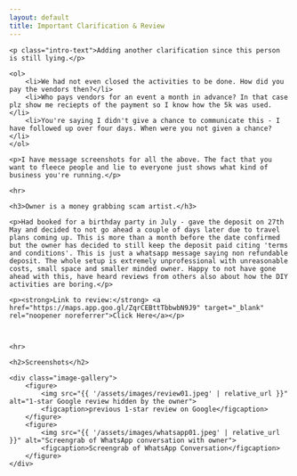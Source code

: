 ```yaml
---
layout: default
title: Important Clarification & Review
---
```


<div class="content-wrapper">


    <p class="intro-text">Adding another clarification since this person is still lying.</p>

    <ol>
        <li>We had not even closed the activities to be done. How did you pay the vendors then?</li>
        <li>Who pays vendors for an event a month in advance? In that case plz show me reciepts of the payment so I know how the 5k was used.</li>
        <li>You're saying I didn't give a chance to communicate this - I have followed up over four days. When were you not given a chance?</li>
    </ol>

    <p>I have message screenshots for all the above. The fact that you want to fleece people and lie to everyone just shows what kind of business you're running.</p>

    <hr>

    <h3>Owner is a money grabbing scam artist.</h3>

    <p>Had booked for a birthday party in July - gave the deposit on 27th May and decided to not go ahead a couple of days later due to travel plans coming up. This is more than a month before the date confirmed but the owner has decided to still keep the deposit paid citing 'terms and conditions'. This is just a whatsapp message saying non refundable deposit. The whole setup is extremely unprofessional with unreasonable costs, small space and smaller minded owner. Happy to not have gone ahead with this, have heard reviews from others also about how the DIY activities are boring.</p>

    <p><strong>Link to review:</strong> <a href="https://maps.app.goo.gl/ZqrCEBttTbbwbN9J9" target="_blank" rel="noopener noreferrer">Click Here</a></p>



    <hr>

    <h2>Screenshots</h2>

    <div class="image-gallery">
        <figure>
            <img src="{{ '/assets/images/review01.jpeg' | relative_url }}" alt="1-star Google review hidden by the owner">
            <figcaption>previous 1-star review on Google</figcaption>
        </figure>
        <figure>
            <img src="{{ '/assets/images/whatsapp01.jpeg' | relative_url }}" alt="Screengrab of WhatsApp conversation with owner">
            <figcaption>Screengrab of WhatsApp Conversation</figcaption>
        </figure>
    </div>

</div>
